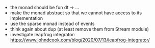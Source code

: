 - the monad should be fun dt -> ...
- make the monad abstract so that we cannot have access to its implementation
- use the sparse monad instead of events
- think again about dup (at least remove them from Stream module)
- investigate leapfrog integrator:
  https://www.johndcook.com/blog/2020/07/13/leapfrog-integrator/

